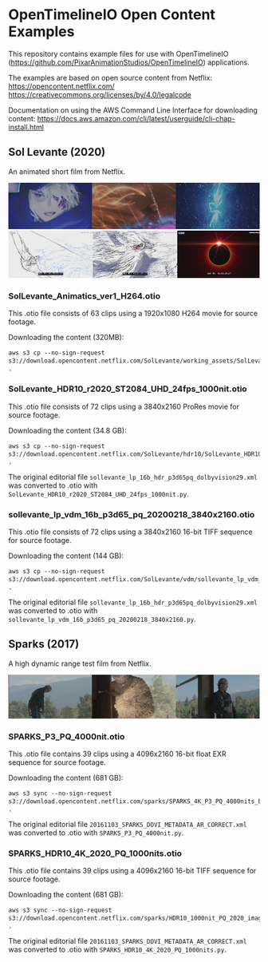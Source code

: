 OpenTimelineIO Open Content Examples
====================================
This repository contains example files for use with OpenTimelineIO
(https://github.com/PixarAnimationStudios/OpenTimelineIO) applications.

The examples are based on open source content from Netflix:
https://opencontent.netflix.com/
https://creativecommons.org/licenses/by/4.0/legalcode

Documentation on using the AWS Command Line Interface for downloading content:
https://docs.aws.amazon.com/cli/latest/userguide/cli-chap-install.html


Sol Levante (2020)
------------------
An animated short film from Netflix.

![sollevante_lp_vdm_16b_p3d65_pq_20200218_3840x2160](sollevante_lp_vdm_16b_p3d65_pq_20200218_3840x2160.PNG)
![SolLevante_Animatics_ver1_H264](SolLevante_Animatics_ver1_H264.PNG)

### SolLevante_Animatics_ver1_H264.otio

This .otio file consists of 63 clips using a 1920x1080 H264 movie for source footage.

Downloading the content (320MB):
```
aws s3 cp --no-sign-request s3://download.opencontent.netflix.com/SolLevante/working_assets/SolLevante_Animatics_ver1_H264.mov .
```

### SolLevante_HDR10_r2020_ST2084_UHD_24fps_1000nit.otio

This .otio file consists of 72 clips using a 3840x2160 ProRes movie for source footage.

Downloading the content (34.8 GB):
```
aws s3 cp --no-sign-request s3://download.opencontent.netflix.com/SolLevante/hdr10/SolLevante_HDR10_r2020_ST2084_UHD_24fps_1000nit.mov .
```

The original editorial file ```sollevante_lp_16b_hdr_p3d65pq_dolbyvision29.xml``` was
converted to .otio with ```SolLevante_HDR10_r2020_ST2084_UHD_24fps_1000nit.py```.


### sollevante_lp_vdm_16b_p3d65_pq_20200218_3840x2160.otio

This .otio file consists of 72 clips using a 3840x2160 16-bit TIFF sequence for source footage.

Downloading the content (144 GB):
```
aws s3 cp --no-sign-request s3://download.opencontent.netflix.com/SolLevante/vdm/sollevante_lp_vdm_16b_p3d65_pq_20200218_3840x2160.zip .
```

The original editorial file ```sollevante_lp_16b_hdr_p3d65pq_dolbyvision29.xml``` was
converted to .otio with ```sollevante_lp_vdm_16b_p3d65_pq_20200218_3840x2160.py```.


Sparks (2017)
-------------
A high dynamic range test film from Netflix.

![SPARKS_P3_PQ_4000nit](SPARKS_P3_PQ_4000nit.PNG)

### SPARKS_P3_PQ_4000nit.otio

This .otio file contains 39 clips using a 4096x2160 16-bit float EXR sequence for source footage.

Downloading the content (681 GB):
```
aws s3 sync --no-sign-request s3://download.opencontent.netflix.com/sparks/SPARKS_4K_P3_PQ_4000nits_EXR .
```

The original editorial file ```20161103_SPARKS_DOVI_METADATA_AR_CORRECT.xml``` was
converted to .otio with ```SPARKS_P3_PQ_4000nit.py```.

### SPARKS_HDR10_4K_2020_PQ_1000nits.otio

This .otio file contains 39 clips using a 4096x2160 16-bit TIFF sequence for source footage.

Downloading the content (681 GB):
```
aws s3 sync --no-sign-request s3://download.opencontent.netflix.com/sparks/HDR10_1000nit_PQ_2020_image_sequence .
```

The original editorial file ```20161103_SPARKS_DOVI_METADATA_AR_CORRECT.xml``` was
converted to .otio with ```SPARKS_HDR10_4K_2020_PQ_1000nits.py```.
